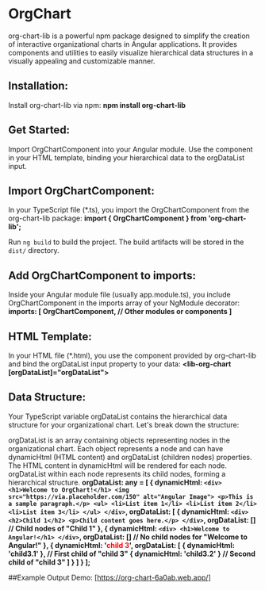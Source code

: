 # OrgChart

org-chart-lib is a powerful npm package designed to simplify the creation of interactive organizational charts in Angular applications. It provides components and utilities to easily visualize hierarchical data structures in a visually appealing and customizable manner.

## Installation:

Install org-chart-lib via npm:
**npm install org-chart-lib**

## Get Started:

Import OrgChartComponent into your Angular module.
Use the <lib-org-chart> component in your HTML template, binding your hierarchical data to the orgDataList input.
## Import OrgChartComponent:
In your TypeScript file (*.ts), you import the OrgChartComponent from the org-chart-lib package:
**import { OrgChartComponent } from 'org-chart-lib';**

Run `ng build` to build the project. The build artifacts will be stored in the `dist/` directory.

## Add OrgChartComponent to imports:
Inside your Angular module file (usually app.module.ts), you include OrgChartComponent in the imports array of your NgModule decorator:
**imports: [
  OrgChartComponent,
  // Other modules or components
]**

## HTML Template:
In your HTML file (*.html), you use the <lib-org-chart> component provided by org-chart-lib and bind the orgDataList input property to your data:
**<lib-org-chart [orgDataList]="orgDataList"></lib-org-chart>**

## Data Structure:
Your TypeScript variable orgDataList contains the hierarchical data structure for your organizational chart. Let's break down the structure:

orgDataList is an array containing objects representing nodes in the organizational chart.
Each object represents a node and can have dynamicHtml (HTML content) and orgDataList (children nodes) properties.
The HTML content in dynamicHtml will be rendered for each node.
orgDataList within each node represents its child nodes, forming a hierarchical structure.
**orgDataList: any = [
  {
    dynamicHtml: `
      <div>
        <h1>Welcome to OrgChart!</h1>
        <img src="https://via.placeholder.com/150" alt="Angular Image">
        <p>This is a sample paragraph.</p>
        <ul>
          <li>List item 1</li>
          <li>List item 2</li>
          <li>List item 3</li>
        </ul>
      </div>
    `,
    orgDataList: [
      {
        dynamicHtml: `
          <div>
            <h2>Child 1</h2>
            <p>Child content goes here.</p>
          </div>
        `,
        orgDataList: [] // Child nodes of "Child 1"
      },
      {
        dynamicHtml: `
          <div>
            <h1>Welcome to Angular!</h1>
          </div>
        `,
        orgDataList: [] // No child nodes for "Welcome to Angular!"
      },
      {
        dynamicHtml: '<span style="color: red;">child 3</span>',
        orgDataList: [
          { dynamicHtml: 'child3.1' }, // First child of "child 3"
          { dynamicHtml: 'child3.2' }  // Second child of "child 3"
        ]
      }
    ]
  }
];**

##Example Output Demo:
[https://org-chart-6a0ab.web.app/]
